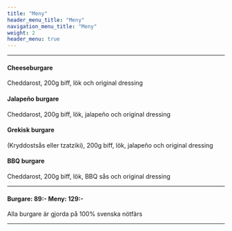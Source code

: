 ```yaml
---
title: "Meny"
header_menu_title: "Meny"
navigation_menu_title: "Meny"
weight: 2
header_menu: true
---
```

---

#### Cheeseburgare
Cheddarost, 200g biff, lök och original dressing

#### Jalapeño burgare
Cheddarost, 200g biff, lök, jalapeño och original dressing

#### Grekisk burgare
(Kryddostsås eller tzatziki), 200g biff, lök, jalapeño och original dressing

#### BBQ burgare
Cheddarost, 200g biff, lök, BBQ sås och original dressing

---

#### Burgare: 89:- Meny: 129:-
Alla burgare är gjorda på 100% svenska nötfärs

---


